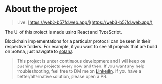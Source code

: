 # About the project

> Live: [https://web3-b57fd.web.app/](https://web3-b57fd.web.app/)

The UI of this project is made using React and TypeScript.

Blockchain implementations for a particular protocal can be seen in their respective folders. For example, if you want to see all projects that are build on Solana, just navigate to [solana](https://github.com/singh-pk/web3/tree/main/solana).

> This project is under continuous development and I will keep on pushing new projects every now and then. If you want any help troubleshooting, feel free to DM me on [LinkedIn](https://linkedin.com/in/pksn). If you have a better/alternative solution, please open a PR.
